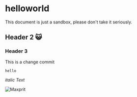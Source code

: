 # helloworld
This document is just a sandbox, please don't take it seriously. 

## Header 2 😺
### Header 3
This is a change commit

`hello`

*italic Text*

![Maxprit](https://octodex.github.com/images/yaktocat.png)

